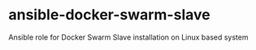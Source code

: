 # ansible-docker-swarm-slave
Ansible role for Docker Swarm Slave installation on Linux based system

